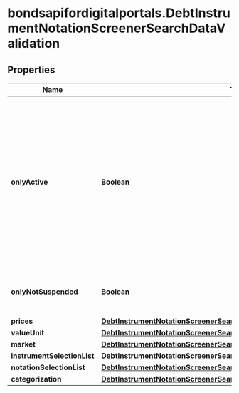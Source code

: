 # bondsapifordigitalportals.DebtInstrumentNotationScreenerSearchDataValidation

## Properties

Name | Type | Description | Notes
------------ | ------------- | ------------- | -------------
**onlyActive** | **Boolean** | If &#x60;true&#x60;, only active notations will be returned. The term \&quot;active\&quot; reflects the fact that notations and related data is not being deleted immediately after becoming irrelevant (e.g. because the source does not provide a price anymore), but remains in general retrievable for up to 6 months. | [optional] [default to true]
**onlyNotSuspended** | **Boolean** | If &#x60;true&#x60;, only notations not suspended from trading will be returned. | [optional] [default to false]
**prices** | [**DebtInstrumentNotationScreenerSearchDataValidationPrices**](DebtInstrumentNotationScreenerSearchDataValidationPrices.md) |  | [optional] 
**valueUnit** | [**DebtInstrumentNotationScreenerSearchDataValidationValueUnit**](DebtInstrumentNotationScreenerSearchDataValidationValueUnit.md) |  | [optional] 
**market** | [**DebtInstrumentNotationScreenerSearchDataValidationMarket**](DebtInstrumentNotationScreenerSearchDataValidationMarket.md) |  | [optional] 
**instrumentSelectionList** | [**DebtInstrumentNotationScreenerSearchDataValidationInstrumentSelectionList**](DebtInstrumentNotationScreenerSearchDataValidationInstrumentSelectionList.md) |  | [optional] 
**notationSelectionList** | [**DebtInstrumentNotationScreenerSearchDataValidationNotationSelectionList**](DebtInstrumentNotationScreenerSearchDataValidationNotationSelectionList.md) |  | [optional] 
**categorization** | [**DebtInstrumentNotationScreenerSearchDataValidationCategorization**](DebtInstrumentNotationScreenerSearchDataValidationCategorization.md) |  | [optional] 


